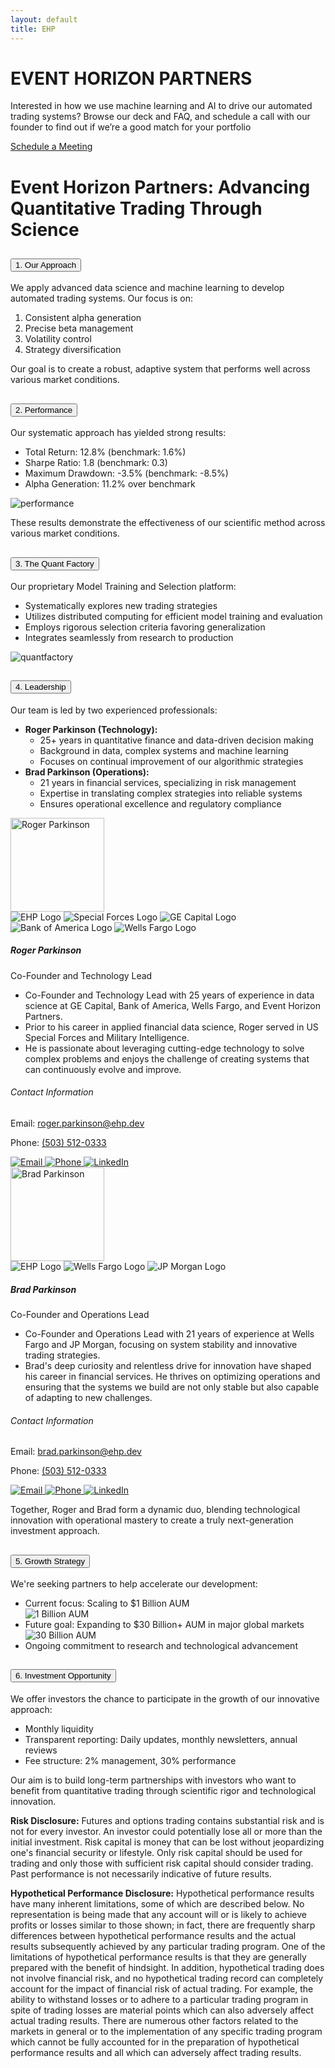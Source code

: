 ```yaml
---
layout: default
title: EHP
---
```

<!-- Welcome Banner -->
<div class="container mt-4">
  <div class="welcome-banner">
    <h1 class="custom-font">
      <span class="event-horizon">EVENT HORIZON</span>
      <span class="partners">PARTNERS</span>
    </h1>
    <p>Interested in how we use machine learning and AI to drive our automated trading systems? Browse our deck and FAQ, and schedule a call with our founder to find out if we’re a good match for your portfolio</p>
    <!-- add part here to track some metrics on calendly clicking -->
    <a href="https://calendly.com/roger-parkinson-ehp/30min" class="btn btn-custom" id="calendly-welcome-btn">Schedule a Meeting</a>
  </div>

  <!-- <div class="row row-cols-1 row-cols-md-2 g-4 mt-4">
    <div class="col">
      <div class="card text-white" style="background-image: url('{{ site.baseurl }}/assets/images/deck_preview.png');">
        <div class="card-img-overlay">
          <h5 class="card-title">Deck</h5>
          <p class="card-text">View our presentation deck for detailed information.</p>
          <a href="{{ site.baseurl }}/deck" class="btn btn-custom">Go to Deck</a>
        </div>
      </div>
    </div>
    <div class="col">
      <div class="card text-white" style="background-image: url('{{ site.baseurl }}/assets/images/FAQ_preview.png');">
        <div class="card-img-overlay">
          <h5 class="card-title">FAQ</h5>
          <p class="card-text">Find answers to common questions about our fund.</p>
          <a href="{{ site.baseurl }}/faq" class="btn btn-custom">Go to FAQ</a>
        </div>
      </div>
    </div>
  </div> -->

<!-- FAQ section -->
<div class="container faq-container mt-4">
  <h1 class="text-center">Event Horizon Partners: Advancing Quantitative Trading Through Science</h1>
  <div class="accordion" id="accordionPanelsStayOpenExample">
    <!-- Introduction Section -->
    <div class="accordion-item">
      <h2 class="accordion-header">
        <button class="accordion-button" type="button" data-bs-toggle="collapse" data-bs-target="#collapseApproach" aria-expanded="true" aria-controls="collapseApproach">
          1. Our Approach
        </button>
      </h2>
      <div id="collapseApproach" class="accordion-collapse collapse show">
        <div class="accordion-body">
          <p>We apply advanced data science and machine learning to develop automated trading systems. Our focus is on:</p>
          <ol>
            <li>Consistent alpha generation</li>
            <li>Precise beta management</li>
            <li>Volatility control</li>
            <li>Strategy diversification</li>
          </ol>
          <p>Our goal is to create a robust, adaptive system that performs well across various market conditions.</p>
        </div>
      </div>
    </div>
    <!-- Performance Section -->
    <div class="accordion-item">
      <h2 class="accordion-header">
        <button class="accordion-button" type="button" data-bs-toggle="collapse" data-bs-target="#collapsePerformance" aria-expanded="true" aria-controls="collapsePerformance">
          2. Performance
        </button>
      </h2>
      <div id="collapsePerformance" class="accordion-collapse collapse show">
        <div class="accordion-body">
          <p>Our systematic approach has yielded strong results:</p>
          <ul>
            <li>Total Return: 12.8% (benchmark: 1.6%)</li>
            <li>Sharpe Ratio: 1.8 (benchmark: 0.3)</li>
            <li>Maximum Drawdown: -3.5% (benchmark: -8.5%)</li>
            <li>Alpha Generation: 11.2% over benchmark</li>
          </ul>
          <div class="responsive-image-container">
            <img src="{{ site.baseurl }}/assets/images/FAQ_img/2_performance.png" alt="performance">
          </div>
          <p>These results demonstrate the effectiveness of our scientific method across various market conditions.</p>
        </div>
      </div>
    </div>
    <!-- The Quant Factory Section -->
    <div class="accordion-item">
      <h2 class="accordion-header">
        <button class="accordion-button" type="button" data-bs-toggle="collapse" data-bs-target="#collapseQuantFactory" aria-expanded="true" aria-controls="collapseQuantFactory">
          3. The Quant Factory
        </button>
      </h2>
      <div id="collapseQuantFactory" class="accordion-collapse collapse show">
        <div class="accordion-body">
          <p>Our proprietary Model Training and Selection platform:</p>
          <ul>
            <li>Systematically explores new trading strategies</li>
            <li>Utilizes distributed computing for efficient model training and evaluation</li>
            <li>Employs rigorous selection criteria favoring generalization</li>
            <li>Integrates seamlessly from research to production</li>
          </ul>
          <div class="responsive-image-container">
            <img src="{{ site.baseurl }}/assets/images/FAQ_img/1.3_quantfactory.png" alt="quantfactory">
          </div>
      </div>
    </div>
    <!-- Leadership Section -->
    <div class="accordion-item">
      <h2 class="accordion-header">
        <button class="accordion-button" type="button" data-bs-toggle="collapse" data-bs-target="#collapseLeadership" aria-expanded="true" aria-controls="collapseLeadership">
          4. Leadership
        </button>
      </h2>
      <div id="collapseLeadership" class="accordion-collapse collapse show">
        <div class="accordion-body">
          <p>Our team is led by two experienced professionals:</p>
          <ul>  
            <li><strong>Roger Parkinson (Technology):</strong>
              <ul>
                <li>25+ years in quantitative finance and data-driven decision making</li>
                <li>Background in data, complex systems and machine learning</li>
                <li>Focuses on continual improvement of our algorithmic strategies</li>
              </ul>
            </li>
            <li><strong>Brad Parkinson (Operations):</strong>
              <ul>
                <li>21 years in financial services, specializing in risk management</li>
                <li>Expertise in translating complex strategies into reliable systems</li>
                <li>Ensures operational excellence and regulatory compliance</li>
              </ul>
            </li>
          </ul>
          <div class="row row-cols-1 g-4">
            <!-- Roger Parkinson -->
            <div class="col">
              <div class="faq-card faq-card-horizontal bg-dark text-white shadow-lg">
                <div class="faq-card-img">
                  <img src="{{ site.baseurl }}/assets/images/people/roger_linkedin.jfif" alt="Roger Parkinson" style="width: 150px; height: 150px;">
                  <div class="logos-container mt-3">
                    <img src="{{ site.baseurl }}/assets/images/logos/ehp_logo.png" alt="EHP Logo">
                    <img src="{{ site.baseurl }}/assets/images/logos/specialforces_logo.png" alt="Special Forces Logo">
                    <img src="{{ site.baseurl }}/assets/images/logos/ge_capital_logo.jpg" alt="GE Capital Logo">
                    <img src="{{ site.baseurl }}/assets/images/logos/bofa_logo.png" alt="Bank of America Logo">
                    <img src="{{ site.baseurl }}/assets/images/logos/wells_fargo_logo.png" alt="Wells Fargo Logo">
                  </div>
                </div>
                <div class="faq-card-content">
                  <h5 class="faq-card-title">Roger Parkinson</h5>
                  <p class="faq-card-subtitle">Co-Founder and Technology Lead</p>
                  <ul class="faq-list-unstyled">
                    <li>Co-Founder and Technology Lead with 25 years of experience in data science at GE Capital, Bank of America, Wells Fargo, and Event Horizon Partners.</li>
                    <li>Prior to his career in applied financial data science, Roger served in US Special Forces and Military Intelligence.</li>
                    <li>He is passionate about leveraging cutting-edge technology to solve complex problems and enjoys the challenge of creating systems that can continuously evolve and improve.</li>
                  </ul>
                  <div class="contact-card">
                    <h6>Contact Information</h6>
                    <p>
                      Email: <a href="mailto:roger.parkinson@ehp.dev">roger.parkinson@ehp.dev</a>
                    </p>
                    <p>
                      Phone: <a href="tel:+15035120333">(503) 512-0333</a>
                    </p>
                    <div class="contact-icons">
                      <a href="mailto:roger.parkinson@ehp.dev">
                        <img src="{{ site.baseurl }}/assets/images/email_icon.png" alt="Email">
                      </a>
                      <a href="tel:+15035120333">
                        <img src="{{ site.baseurl }}/assets/images/phone_icon.png" alt="Phone">
                      </a>
                      <a href="https://www.linkedin.com/in/roger-parkinson/" target="_blank">
                        <img src="{{ site.baseurl }}/assets/images/linkedin_icon.png" alt="LinkedIn">
                      </a>
                    </div>
                  </div>
                </div>
              </div>
            </div>
            <!-- Brad Parkinson -->
            <div class="col">
              <div class="faq-card faq-card-horizontal bg-dark text-white shadow-lg">
                <div class="faq-card-img">
                  <img src="{{ site.baseurl }}/assets/images/people/brad.jfif" alt="Brad Parkinson" style="width: 150px; height: 150px;">
                  <div class="logos-container mt-3">
                    <img src="{{ site.baseurl }}/assets/images/logos/ehp_logo.png" alt="EHP Logo">
                    <img src="{{ site.baseurl }}/assets/images/logos/wells_fargo_logo.png" alt="Wells Fargo Logo">
                    <img src="{{ site.baseurl }}/assets/images/logos/jp_morgan_logo.png" alt="JP Morgan Logo">
                  </div>
                </div>
                <div class="faq-card-content">
                  <h5 class="faq-card-title">Brad Parkinson</h5>
                  <p class="faq-card-subtitle">Co-Founder and Operations Lead</p>
                  <ul class="faq-list-unstyled">
                    <li>Co-Founder and Operations Lead with 21 years of experience at Wells Fargo and JP Morgan, focusing on system stability and innovative trading strategies.</li>
                    <li>Brad's deep curiosity and relentless drive for innovation have shaped his career in financial services. He thrives on optimizing operations and ensuring that the systems we build are not only stable but also capable of adapting to new challenges.</li>
                  </ul>
                  <div class="contact-card">
                    <h6>Contact Information</h6>
                    <p>
                      Email: <a href="mailto:brad.parkinson@ehp.dev">brad.parkinson@ehp.dev</a>
                    </p>
                    <p>
                      Phone: <a href="tel:+15035120333">(503) 512-0333</a>
                    </p>
                    <div class="contact-icons">
                      <a href="mailto:brad.parkinson@ehp.dev">
                        <img src="{{ site.baseurl }}/assets/images/email_icon.png" alt="Email">
                      </a>
                      <a href="tel:+15035120333">
                        <img src="{{ site.baseurl }}/assets/images/phone_icon.png" alt="Phone">
                      </a>
                      <a href="https://www.linkedin.com/in/brad-parkinson-b161031/" target="_blank">
                        <img src="{{ site.baseurl }}/assets/images/linkedin_icon.png" alt="LinkedIn">
                      </a>
                    </div>
                  </div>
                </div>
              </div>
            </div>
          </div>
          <p>Together, Roger and Brad form a dynamic duo, blending technological innovation with operational mastery to create a truly next-generation investment approach.</p>
        </div>
      </div>
    </div>  
     <!-- Growth Strategy Section -->
    <div class="accordion-item">
      <h2 class="accordion-header">
        <button class="accordion-button" type="button" data-bs-toggle="collapse" data-bs-target="#collapseGrowthStrategy" aria-expanded="true" aria-controls="collapseGrowthStrategy">
          5. Growth Strategy
        </button>
      </h2>
      <div id="collapseGrowthStrategy" class="accordion-collapse collapse show">
        <div class="accordion-body">
          <p>We're seeking partners to help accelerate our development:</p>
          <ul>
            <li>Current focus: Scaling to $1 Billion AUM</li>
            <div class="responsive-image-container">
              <img src="{{ site.baseurl }}/assets/images/FAQ_img/5_growthmarkets.png" alt="1 Billion AUM">
            </div>
            <li>Future goal: Expanding to $30 Billion+ AUM in major global markets</li>
            <div class="responsive-image-container">
              <img src="{{ site.baseurl }}/assets/images/FAQ_img/5_growth_intl.png" alt="30 Billion AUM">
            </div>
            <li>Ongoing commitment to research and technological advancement</li>
          </ul>
        </div>
      </div>
    </div>
    <!-- Investment Opportunity Section -->
    <div class="accordion-item">
      <h2 class="accordion-header">
        <button class="accordion-button" type="button" data-bs-toggle="collapse" data-bs-target="#collapseInvestmentOpportunity" aria-expanded="true" aria-controls="collapseInvestmentOpportunity">
          6. Investment Opportunity
        </button>
      </h2>
      <div id="collapseInvestmentOpportunity" class="accordion-collapse collapse show">
        <div class="accordion-body">
          <p>We offer investors the chance to participate in the growth of our innovative approach:</p>
          <ul>
            <li>Monthly liquidity</li>
            <li>Transparent reporting: Daily updates, monthly newsletters, annual reviews</li>
            <li>Fee structure: 2% management, 30% performance</li>
          </ul>
          <p>Our aim is to build long-term partnerships with investors who want to benefit from quantitative trading through scientific rigor and technological innovation.</p>
        </div>
      </div>
    </div>
  </div>
  <div class="disclosures mt-4">
    <p><strong>Risk Disclosure:</strong> Futures and options trading contains substantial risk and is not for every investor. An investor could potentially lose all or more than the initial investment. Risk capital is money that can be lost without jeopardizing one's financial security or lifestyle. Only risk capital should be used for trading and only those with sufficient risk capital should consider trading. Past performance is not necessarily indicative of future results.</p>
    <p><strong>Hypothetical Performance Disclosure:</strong> Hypothetical performance results have many inherent limitations, some of which are described below. No representation is being made that any account will or is likely to achieve profits or losses similar to those shown; in fact, there are frequently sharp differences between hypothetical performance results and the actual results subsequently achieved by any particular trading program. One of the limitations of hypothetical performance results is that they are generally prepared with the benefit of hindsight. In addition, hypothetical trading does not involve financial risk, and no hypothetical trading record can completely account for the impact of financial risk of actual trading. For example, the ability to withstand losses or to adhere to a particular trading program in spite of trading losses are material points which can also adversely affect actual trading results. There are numerous other factors related to the markets in general or to the implementation of any specific trading program which cannot be fully accounted for in the preparation of hypothetical performance results and all which can adversely affect trading results.</p>
  </div>
</div>